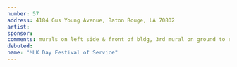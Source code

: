 ```yaml
---
number: 57
address: 4184 Gus Young Avenue, Baton Rouge, LA 70802
artist:
sponsor:
comments: murals on left side & front of bldg, 3rd mural on ground to right of bldg. On panel 1675 nearby but it is on N side of Gus Young
debuted:
name: "MLK Day Festival of Service"
---
```

